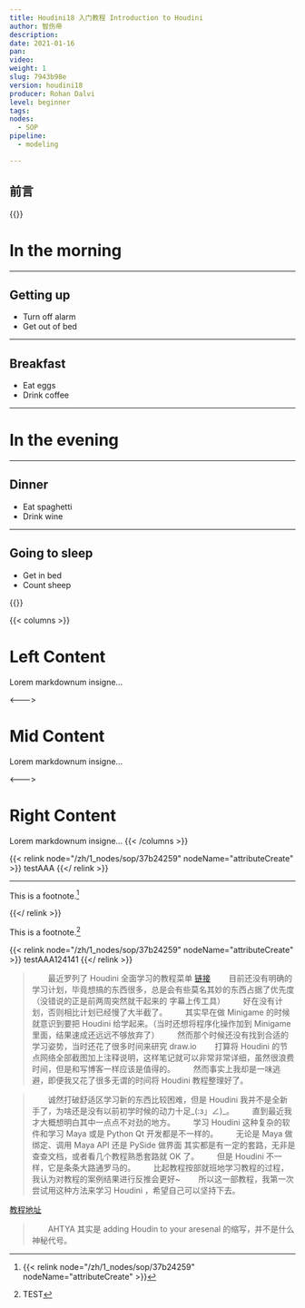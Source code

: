 ```yaml
---
title: Houdini18 入门教程 Introduction to Houdini
author: 智伤帝
description: 
date: 2021-01-16
pan: 
video: 
weight: 1
slug: 7943b98e
version: houdini18
producer: Rohan Dalvi
level: beginner
tags: 
nodes:
  - SOP
pipeline: 
  - modeling

---
```


## 前言


{{<revealjs theme="moon" progress="true">}}

# In the morning

___


## Getting up

- Turn off alarm
- Get out of bed

___

## Breakfast

- Eat eggs
- Drink coffee

---

# In the evening

___

## Dinner

- Eat spaghetti
- Drink wine

___

## Going to sleep

- Get in bed
- Count sheep

{{</revealjs>}}



{{< columns >}} <!-- begin columns block -->
# Left Content
Lorem markdownum insigne...

<---> <!-- magic separator, between columns -->

# Mid Content
Lorem markdownum insigne...

<---> <!-- magic separator, between columns -->

# Right Content
Lorem markdownum insigne...
{{< /columns >}}

{{< relink node="/zh/1_nodes/sop/37b24259" nodeName="attributeCreate" >}} 
testAAA
{{</ relink >}}

---

This is a footnote.[^1]
[^1]: {{< relink node="/zh/1_nodes/sop/37b24259" nodeName="attributeCreate" >}} 

{{</ relink >}} 

This is a footnote.[^2]
[^2]: TEST

{{< relink node="/zh/1_nodes/sop/37b24259" nodeName="attributeCreate" >}} 
testAAA124141
{{</ relink >}}

> &emsp;&emsp;最近罗列了 Houdini 全面学习的教程菜单 [链接](https://blog.l0v0.com/about/todo.html)
> &emsp;&emsp;目前还没有明确的学习计划，毕竟想搞的东西很多，总是会有些莫名其妙的东西占据了优先度（没错说的正是前两周突然就干起来的 字幕上传工具）
> &emsp;&emsp;好在没有计划，否则相比计划已经慢了大半截了。
> &emsp;&emsp;其实早在做 Minigame 的时候就意识到要把 Houdini 给学起来。（当时还想将程序化操作加到 Minigame 里面，结果速成还远远不够放弃了）
> &emsp;&emsp;然而那个时候还没有找到合适的学习姿势，当时还花了很多时间来研究 draw.io 
> &emsp;&emsp;打算将 Houdini 的节点网络全部截图加上注释说明，这样笔记就可以非常非常详细，虽然很浪费时间，但是和写博客一样应该是值得的。
> &emsp;&emsp;然而事实上我却是一味逃避，即便我又花了很多无谓的时间将 Houdini 教程整理好了。

> &emsp;&emsp;诚然打破舒适区学习新的东西比较困难，但是 Houdini 我并不是全新手了，为啥还是没有以前初学时候的动力十足_(:з」∠)_。
> &emsp;&emsp;直到最近我才大概想明白其中一点点不对劲的地方。
> &emsp;&emsp;学习 Houdini 这种复杂的软件和学习 Maya 或是 Python Qt 开发都是不一样的。
> &emsp;&emsp;无论是 Maya 做绑定、调用 Maya API 还是 PySide 做界面 其实都是有一定的套路，无非是查查文档，或者看几个教程熟悉套路就 OK 了。
> &emsp;&emsp;但是 Houdini 不一样，它是条条大路通罗马的。
> &emsp;&emsp;比起教程按部就班地学习教程的过程，我认为对教程的案例结果进行反推会更好~
> &emsp;&emsp;所以这一部教程，我第一次尝试用这种方法来学习 Houdini ，希望自己可以坚持下去。

[教程地址](https://www.bilibili.com/video/BV137411q7sA)

> &emsp;&emsp;AHTYA 其实是 adding Houdin to your aresenal 的缩写，并不是什么神秘代号。
> &emsp;&emsp;

